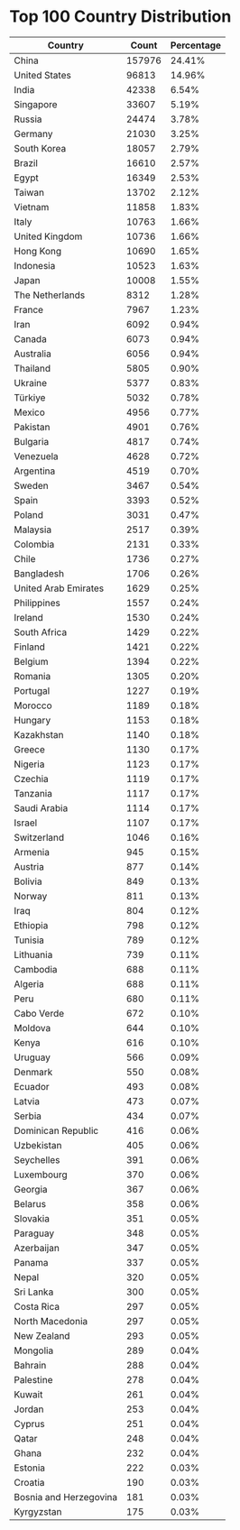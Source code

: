 # Top 100 Country Distribution
| Country | Count | Percentage |
|----|----|----|
| China | 157976 | 24.41% |
| United States | 96813 | 14.96% |
| India | 42338 | 6.54% |
| Singapore | 33607 | 5.19% |
| Russia | 24474 | 3.78% |
| Germany | 21030 | 3.25% |
| South Korea | 18057 | 2.79% |
| Brazil | 16610 | 2.57% |
| Egypt | 16349 | 2.53% |
| Taiwan | 13702 | 2.12% |
| Vietnam | 11858 | 1.83% |
| Italy | 10763 | 1.66% |
| United Kingdom | 10736 | 1.66% |
| Hong Kong | 10690 | 1.65% |
| Indonesia | 10523 | 1.63% |
| Japan | 10008 | 1.55% |
| The Netherlands | 8312 | 1.28% |
| France | 7967 | 1.23% |
| Iran | 6092 | 0.94% |
| Canada | 6073 | 0.94% |
| Australia | 6056 | 0.94% |
| Thailand | 5805 | 0.90% |
| Ukraine | 5377 | 0.83% |
| Türkiye | 5032 | 0.78% |
| Mexico | 4956 | 0.77% |
| Pakistan | 4901 | 0.76% |
| Bulgaria | 4817 | 0.74% |
| Venezuela | 4628 | 0.72% |
| Argentina | 4519 | 0.70% |
| Sweden | 3467 | 0.54% |
| Spain | 3393 | 0.52% |
| Poland | 3031 | 0.47% |
| Malaysia | 2517 | 0.39% |
| Colombia | 2131 | 0.33% |
| Chile | 1736 | 0.27% |
| Bangladesh | 1706 | 0.26% |
| United Arab Emirates | 1629 | 0.25% |
| Philippines | 1557 | 0.24% |
| Ireland | 1530 | 0.24% |
| South Africa | 1429 | 0.22% |
| Finland | 1421 | 0.22% |
| Belgium | 1394 | 0.22% |
| Romania | 1305 | 0.20% |
| Portugal | 1227 | 0.19% |
| Morocco | 1189 | 0.18% |
| Hungary | 1153 | 0.18% |
| Kazakhstan | 1140 | 0.18% |
| Greece | 1130 | 0.17% |
| Nigeria | 1123 | 0.17% |
| Czechia | 1119 | 0.17% |
| Tanzania | 1117 | 0.17% |
| Saudi Arabia | 1114 | 0.17% |
| Israel | 1107 | 0.17% |
| Switzerland | 1046 | 0.16% |
| Armenia | 945 | 0.15% |
| Austria | 877 | 0.14% |
| Bolivia | 849 | 0.13% |
| Norway | 811 | 0.13% |
| Iraq | 804 | 0.12% |
| Ethiopia | 798 | 0.12% |
| Tunisia | 789 | 0.12% |
| Lithuania | 739 | 0.11% |
| Cambodia | 688 | 0.11% |
| Algeria | 688 | 0.11% |
| Peru | 680 | 0.11% |
| Cabo Verde | 672 | 0.10% |
| Moldova | 644 | 0.10% |
| Kenya | 616 | 0.10% |
| Uruguay | 566 | 0.09% |
| Denmark | 550 | 0.08% |
| Ecuador | 493 | 0.08% |
| Latvia | 473 | 0.07% |
| Serbia | 434 | 0.07% |
| Dominican Republic | 416 | 0.06% |
| Uzbekistan | 405 | 0.06% |
| Seychelles | 391 | 0.06% |
| Luxembourg | 370 | 0.06% |
| Georgia | 367 | 0.06% |
| Belarus | 358 | 0.06% |
| Slovakia | 351 | 0.05% |
| Paraguay | 348 | 0.05% |
| Azerbaijan | 347 | 0.05% |
| Panama | 337 | 0.05% |
| Nepal | 320 | 0.05% |
| Sri Lanka | 300 | 0.05% |
| Costa Rica | 297 | 0.05% |
| North Macedonia | 297 | 0.05% |
| New Zealand | 293 | 0.05% |
| Mongolia | 289 | 0.04% |
| Bahrain | 288 | 0.04% |
| Palestine | 278 | 0.04% |
| Kuwait | 261 | 0.04% |
| Jordan | 253 | 0.04% |
| Cyprus | 251 | 0.04% |
| Qatar | 248 | 0.04% |
| Ghana | 232 | 0.04% |
| Estonia | 222 | 0.03% |
| Croatia | 190 | 0.03% |
| Bosnia and Herzegovina | 181 | 0.03% |
| Kyrgyzstan | 175 | 0.03% |
